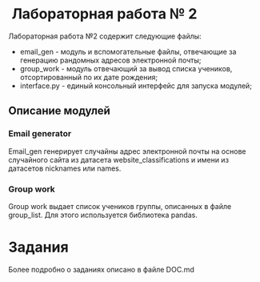 #  Лабораторная работа № 2

Лабораторная работа №2 содержит следующие файлы:
- email_gen - модуль и вспомогательные файлы, отвечающие за генерацию рандомных адресов электронной почты;
- group_work - модуль отвечающий за вывод списка учеников, отсортированный по их дате рождения;
- interface.py - единый консольный интерфейс для запуска модулей;


## Описание модулей 

### Email generator
Email_gen генерирует случайны адрес электронной почты на основе случайного сайта из датасета website_classifications и  имени из датасетов nicknames или names.

### Group work
Group work выдает список учеников группы, описанных в файле group_list. Для этого используется библиотека pandas.


# Задания
Более подробно о заданиях описано в файле DOC.md
